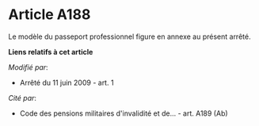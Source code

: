 # Article A188

Le modèle du passeport professionnel figure en annexe au présent arrêté.

**Liens relatifs à cet article**

_Modifié par_:

  - Arrêté du 11 juin 2009 - art. 1

_Cité par_:

  - Code des pensions militaires d'invalidité et de... - art. A189 (Ab)
